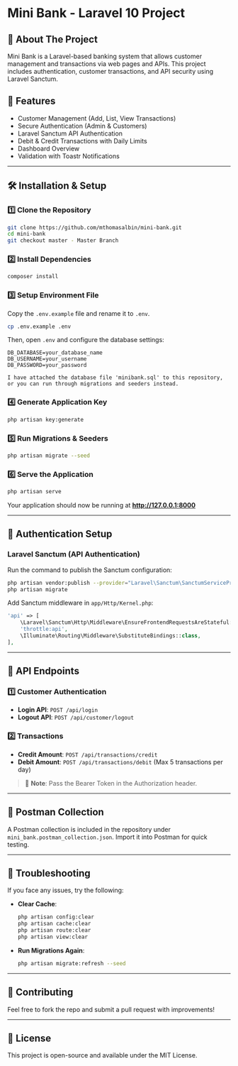 # Mini Bank - Laravel 10 Project

## 🏦 About The Project
Mini Bank is a Laravel-based banking system that allows customer management and transactions via web pages and APIs. This project includes authentication, customer transactions, and API security using Laravel Sanctum.

## 🚀 Features
- Customer Management (Add, List, View Transactions)
- Secure Authentication (Admin & Customers)
- Laravel Sanctum API Authentication
- Debit & Credit Transactions with Daily Limits
- Dashboard Overview
- Validation with Toastr Notifications

---

## 🛠️ Installation & Setup

### 1️⃣ Clone the Repository
```sh
git clone https://github.com/mthomasalbin/mini-bank.git
cd mini-bank
git checkout master - Master Branch
```

### 2️⃣ Install Dependencies
```sh
composer install
```

### 3️⃣ Setup Environment File
Copy the `.env.example` file and rename it to `.env`.
```sh
cp .env.example .env
```
Then, open `.env` and configure the database settings:
```env
DB_DATABASE=your_database_name
DB_USERNAME=your_username
DB_PASSWORD=your_password

I have attached the database file 'minibank.sql' to this repository, or you can run through migrations and seeders instead.
```

### 4️⃣ Generate Application Key
```sh
php artisan key:generate
```

### 5️⃣ Run Migrations & Seeders
```sh
php artisan migrate --seed
```

### 6️⃣ Serve the Application
```sh
php artisan serve
```
Your application should now be running at **http://127.0.0.1:8000**

---

## 🔐 Authentication Setup
### Laravel Sanctum (API Authentication)
Run the command to publish the Sanctum configuration:
```sh
php artisan vendor:publish --provider="Laravel\Sanctum\SanctumServiceProvider"
php artisan migrate
```

Add Sanctum middleware in `app/Http/Kernel.php`:
```php
'api' => [
    \Laravel\Sanctum\Http\Middleware\EnsureFrontendRequestsAreStateful::class,
    'throttle:api',
    \Illuminate\Routing\Middleware\SubstituteBindings::class,
],
```

---

## 📡 API Endpoints
### 1️⃣ Customer Authentication
- **Login API**: `POST /api/login`
- **Logout API**: `POST /api/customer/logout`

### 2️⃣ Transactions
- **Credit Amount**: `POST /api/transactions/credit`
- **Debit Amount**: `POST /api/transactions/debit` (Max 5 transactions per day)

> 📌 **Note**: Pass the Bearer Token in the Authorization header.

---

## 📝 Postman Collection
A Postman collection is included in the repository under `mini_bank.postman_collection.json`. Import it into Postman for quick testing.

---

## 🛑 Troubleshooting
If you face any issues, try the following:
- **Clear Cache**:
  ```sh
  php artisan config:clear
  php artisan cache:clear
  php artisan route:clear
  php artisan view:clear
  ```
- **Run Migrations Again**:
  ```sh
  php artisan migrate:refresh --seed
  ```

---

## 🤝 Contributing
Feel free to fork the repo and submit a pull request with improvements!

---

## 📜 License
This project is open-source and available under the MIT License.

